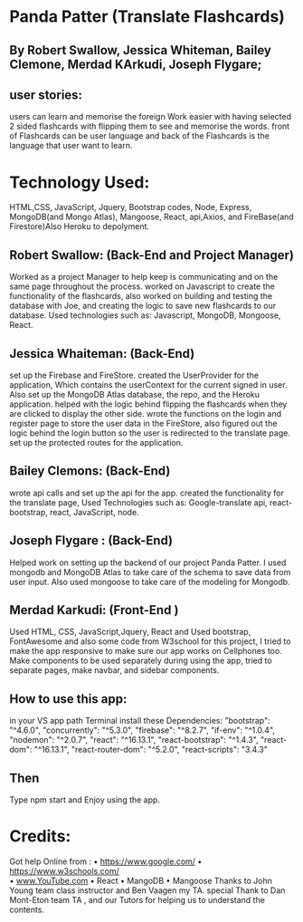 # Panda Patter (Translate Flashcards)

## By Robert Swallow, Jessica Whiteman, Bailey Clemone, Merdad KArkudi, Joseph Flygare;
## user stories: 
users can learn and memorise the foreign Work easier with having selected 2 sided flashcards with flipping them to see and memorise the words. front of Flashcards can be user language and back of the Flashcards is the language that user want to learn.
# Technology Used:
HTML,CSS, JavaScript, Jquery, Bootstrap codes, Node, Express, MongoDB(and Mongo Atlas), Mangoose, React, api,Axios, and FireBase(and Firestore)Also Heroku to depolyment.

## Robert Swallow: (Back-End and Project Manager)
Worked as a project Manager to help keep is communicating and on the same page throughout the process. worked on Javascript  to create the functionality of the flashcards, also worked on building and testing the database with Joe, and creating the logic to save new flashcards to our database.  Used technologies such as: Javascript, MongoDB, Mongoose, React.
## Jessica Whaiteman: (Back-End)
 set up the Firebase and FireStore. created the UserProvider for the application, Which contains the userContext for the current signed in user. Also set up the MongoDB Atlas database, the repo, and the Heroku application. helped with the logic behind flipping the flashcards when they are clicked to display the other side.  wrote the functions on the login and register page to store the user data in the FireStore, also figured out the logic behind the login button so the user is redirected to the translate page.  set up the protected routes for the application.
## Bailey Clemons: (Back-End)
wrote api calls and set up the api for the app. created the functionality for the translate page, Used Technologies such as: Google-translate api, react-bootstrap, react, JavaScript, node.

##  Joseph Flygare : (Back-End)
Helped work on setting up the backend of our project Panda Patter. I used mongodb and MongoDB Atlas to take care of the schema to save data from user input. Also used mongoose to take care of the modeling for Mongodb.
## Merdad Karkudi: (Front-End )
Used HTML, CSS, JavaScript,Jquery, React and Used bootstrap, FontAwesome  and also some code from W3school for this project, I tried to make the app responsive to make sure our app works on Cellphones too. Make components to be used separately during using the app, tried to separate pages, make navbar, and sidebar components.


## How to use this app:
in your VS app path Terminal install these Dependencies:   "bootstrap": "^4.6.0",
    "concurrently": "^5.3.0",
    "firebase": "^8.2.7",
    "if-env": "^1.0.4",
    "nodemon": "^2.0.7",
    "react": "^16.13.1",
    "react-bootstrap": "^1.4.3",
    "react-dom": "^16.13.1",
    "react-router-dom": "^5.2.0",
    "react-scripts": "3.4.3"

 ## Then 
Type npm start and Enjoy using the app.

# Credits:
Got help Online from : 
•	https://www.google.com/
•	https://www.w3schools.com/  
•	www.YouTube.com 
•   React
•   MangoDB
•   Mangoose
 Thanks to John Young team class instructor and Ben Vaagen my TA. special Thank to Dan Mont-Eton team TA , and our Tutors for helping us to understand the contents.

